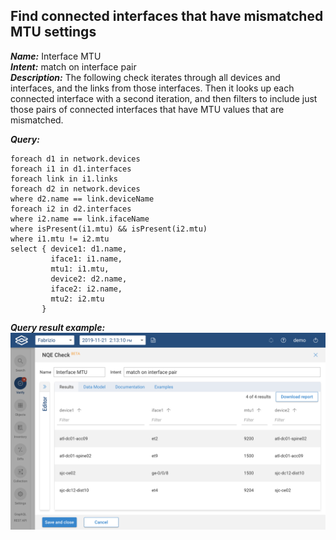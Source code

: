 ## Find connected interfaces that have mismatched MTU settings

***Name:*** Interface MTU  
***Intent:*** match on interface pair  
***Description:*** The following check iterates through all devices and interfaces, and the links from those interfaces.
Then it looks up each connected interface with a second iteration, and then filters to include just those pairs of connected interfaces that have MTU values that are mismatched.  

***Query:***
```
foreach d1 in network.devices
foreach i1 in d1.interfaces
foreach link in i1.links
foreach d2 in network.devices
where d2.name == link.deviceName
foreach i2 in d2.interfaces
where i2.name == link.ifaceName
where isPresent(i1.mtu) && isPresent(i2.mtu)
where i1.mtu != i2.mtu
select { device1: d1.name,
         iface1: i1.name,
         mtu1: i1.mtu,
         device2: d2.name,
         iface2: i2.name,
         mtu2: i2.mtu
       }
```

***Query result example:***
![In-App NQE Checks Interface MTU](/images/in-app-nqe-checks-example-mtu-mismatch.png?width=800px&classes=shadow)
